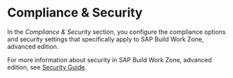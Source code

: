 <!-- loiobc044cfb85f34ad8b4e36ba7497422fa -->

# Compliance & Security

In the *Compliance & Security* section, you configure the compliance options and security settings that specifically apply to SAP Build Work Zone, advanced edition.

For more information about security in SAP Build Work Zone, advanced edition, see [Security Guide](security-guide-360e373.md).

